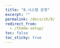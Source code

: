 ```yaml
---
title: "8.시스템 운영"
excerpt: ""
permalink: /docs/zh/8/
redirect_from:
  - /theme-setup/
toc: false
toc_sticky: true
---
```

